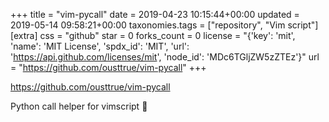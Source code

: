 +++
title = "vim-pycall"
date = 2019-04-23 10:15:44+00:00
updated = 2019-05-14 09:58:21+00:00
taxonomies.tags = ["repository", "Vim script"]
[extra]
css = "github"
star = 0
forks_count = 0
license = "{'key': 'mit', 'name': 'MIT License', 'spdx_id': 'MIT', 'url': 'https://api.github.com/licenses/mit', 'node_id': 'MDc6TGljZW5zZTEz'}"
url = "https://github.com/ousttrue/vim-pycall"
+++

<https://github.com/ousttrue/vim-pycall>

Python call helper for vimscript 🐍
